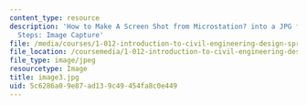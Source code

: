 ```yaml
---
content_type: resource
description: 'How to Make A Screen Shot from Microstation? into a JPG file In 4 Easy
  Steps: Image Capture'
file: /media/courses/1-012-introduction-to-civil-engineering-design-spring-2002/5c6286a09e87ad139c49454fa8c0e449_image3.jpg
file_location: /coursemedia/1-012-introduction-to-civil-engineering-design-spring-2002/5c6286a09e87ad139c49454fa8c0e449_image3.jpg
file_type: image/jpeg
resourcetype: Image
title: image3.jpg
uid: 5c6286a0-9e87-ad13-9c49-454fa8c0e449
---
```

